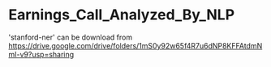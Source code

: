 # Earnings_Call_Analyzed_By_NLP


'stanford-ner' can be download from https://drive.google.com/drive/folders/1mS0y92w65f4R7u6dNP8KFFAtdmNmI-v9?usp=sharing

